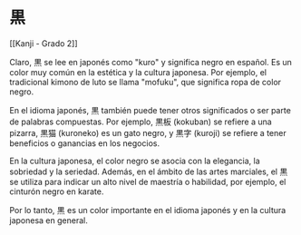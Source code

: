 # 黒

[[Kanji - Grado 2]]

Claro, 黒 se lee en japonés como "kuro" y significa negro en español. Es un color muy común en la estética y la cultura japonesa. Por ejemplo, el tradicional kimono de luto se llama "mofuku", que significa ropa de color negro.

En el idioma japonés, 黒 también puede tener otros significados o ser parte de palabras compuestas. Por ejemplo, 黒板 (kokuban) se refiere a una pizarra, 黒猫 (kuroneko) es un gato negro, y 黒字 (kuroji) se refiere a tener beneficios o ganancias en los negocios.

En la cultura japonesa, el color negro se asocia con la elegancia, la sobriedad y la seriedad. Además, en el ámbito de las artes marciales, el 黒 se utiliza para indicar un alto nivel de maestría o habilidad, por ejemplo, el cinturón negro en karate.

Por lo tanto, 黒 es un color importante en el idioma japonés y en la cultura japonesa en general.
